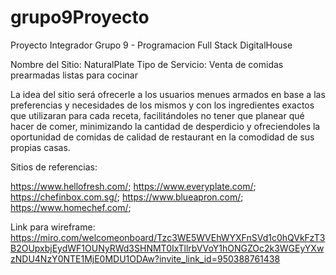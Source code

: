 # grupo9Proyecto
Proyecto Integrador Grupo 9 - Programacion Full Stack DigitalHouse

Nombre del Sitio: NaturalPlate
Tipo de Servicio: Venta de comidas prearmadas listas para cocinar

La idea del sitio será ofrecerle a los usuarios menues armados en base a las preferencias y necesidades de los mismos y con los ingredientes exactos que utilizaran para cada receta,
facilitándoles no tener que planear qué hacer de comer, minimizando la cantidad de desperdicio y ofreciendoles la oportunidad de comidas de calidad de restaurant en la comodidad de
sus propias casas.

Sitios de referencias:

https://www.hellofresh.com/;
https://www.everyplate.com/;
https://chefinbox.com.sg/;
https://www.blueapron.com/;
https://www.homechef.com/;


Link para wireframe:
https://miro.com/welcomeonboard/Tzc3WE5WVEhWYXFnSVd1c0hQVkFzT3B2OUpxbjEydWF1OUNyRWd3SHNMT0IxTllrbVVoY1hONGZOc2k3WGEyYXwzNDU4NzY0NTE1MjE0MDU1ODAw?invite_link_id=950388761438
